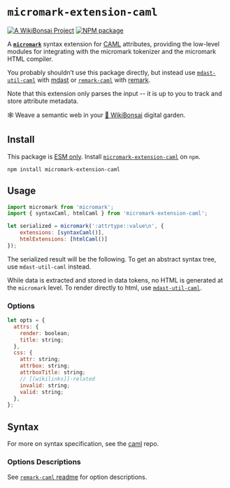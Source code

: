# `micromark-extension-caml`

[![A WikiBonsai Project](https://img.shields.io/badge/%F0%9F%8E%8B-A%20WikiBonsai%20Project-brightgreen)](https://github.com/wikibonsai/wikibonsai)
[![NPM package](https://img.shields.io/npm/v/micromark-extension-caml)](https://npmjs.org/package/micromark-extension-caml)

A **[`micromark`](https://github.com/micromark/micromark)** syntax extension for [CAML](https://github.com/wikibonsai/caml) attributes, providing the low-level modules for integrating with the micromark tokenizer and the micromark HTML compiler.

You probably shouldn’t use this package directly, but instead use [`mdast-util-caml`](https://github.com/wikibonsai/remark-caml/tree/master/mdast-util-caml) with [mdast](https://github.com/syntax-tree/mdast) or [`remark-caml`](https://github.com/wikibonsai/remark-caml/tree/master/remark-caml) with [remark](https://github.com/remarkjs/remark).

Note that this extension only parses the input -- it is up to you to track and store attribute metadata.

🕸 Weave a semantic web in your [🎋 WikiBonsai](https://github.com/wikibonsai/wikibonsai) digital garden.

## Install

This package is [ESM only](https://gist.github.com/sindresorhus/a39789f98801d908bbc7ff3ecc99d99c). Install [`micromark-extension-caml`]() on `npm`.

```
npm install micromark-extension-caml 
```

## Usage

```js
import micromark from 'micromark';
import { syntaxCaml, htmlCaml } from 'micromark-extension-caml';

let serialized = micromark(':attrtype::value\n', {
    extensions: [syntaxCaml()],
    htmlExtensions: [htmlCaml()]
});
```

The serialized result will be the following.  To get an abstract syntax tree, use `mdast-util-caml` instead.

While data is extracted and stored in data tokens, no HTML is generated at the `micromark` level. To render directly to html, use [`mdast-util-caml`](https://github.com/wikibonsai/remark/caml/tree/main/mdast-util-caml).

### Options

```js
let opts = {
  attrs: {
    render: boolean;
    title: string;
  },
  css: {
    attr: string;
    attrbox: string;
    attrboxTitle: string;
    // [[wikilinks]]-related
    invalid: string;
    valid: string;
  },
};
```

## Syntax

For more on syntax specification, see the [caml](https://github.com/wikibonsai/caml/spec) repo.

### Options Descriptions

See [`remark-caml` readme](https://github.com/wikibonsai/remark-caml#options-descriptions) for option descriptions.
